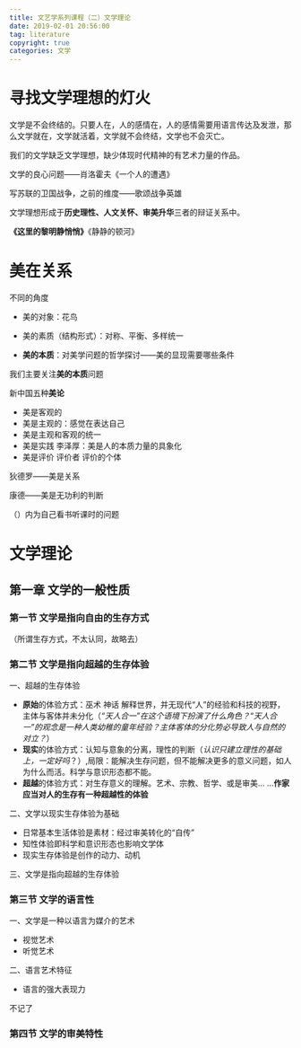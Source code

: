 ```yaml
---
title: 文艺学系列课程（二）文学理论
date: 2019-02-01 20:56:00
tag: literature
copyright: true
categories: 文学
---
```


<!-- toc -->



# 寻找文学理想的灯火

文学是不会终结的。只要人在，人的感情在，人的感情需要用语言传达及发泄，那么文学就在，文学就活着，文学就不会终结，文学也不会灭亡。

我们的文学缺乏文学理想，缺少体现时代精神的有艺术力量的作品。

文学的良心问题——肖洛霍夫《一个人的遭遇》

写苏联的卫国战争，之前的维度——歌颂战争英雄

文学理想形成于**历史理性、人文关怀、审美升华**三者的辩证关系中。

**《这里的黎明静悄悄》**《静静的顿河》



# 美在关系

不同的角度

- 美的对象：花鸟

- 美的素质（结构形式）：对称、平衡、多样统一
- **美的本质**：对美学问题的哲学探讨——美的显现需要哪些条件

我们主要关注**美的本质**问题

新中国五种**美论**

- 美是客观的
- 美是主观的：感觉在表达自己
- 美是主观和客观的统一
- 美是实践 李泽厚：美是人的本质力量的具象化
- 美是评价 评价者 评价的个体

狄德罗——美是关系

康德——美是无功利的判断



（）内为自己看书听课时的问题

# 文学理论

## 第一章 文学的一般性质

### 第一节 文学是指向自由的生存方式

（所谓生存方式，不太认同，故略去）

### 第二节 文学是指向超越的生存体验

一、超越的生存体验

- **原始**的体验方式：巫术 神话 解释世界，并无现代“人”的经验和科技的视野，主体与客体并未分化（*“天人合一”在这个语境下扮演了什么角色？“天人合一”的观念是一种人类幼稚的童年经验？主体客体的分化势必导致人与自然的对立？*）
- **现实**的体验方式：认知与意象的分离，理性的判断（*认识只建立理性的基础上，一定好吗*？）,局限：能解决生存问题，但不能解决更多的意义问题，如人为什么而活。科学与意识形态都不能。
- **超越**的体验方式：对生存意义的理解。艺术、宗教、哲学、或是审美... ...**作家应当对人的生存有一种超越性的体验**

二、文学以现实生存体验为基础

- 日常基本生活体验是素材：经过审美转化的“自传”
- 知性体验即科学和意识形态也影响文学体
- 现实生存体验是创作的动力、动机

三、文学是指向超越的生存体验

### 第三节 文学的语言性

一、文学是一种以语言为媒介的艺术

- 视觉艺术
- 听觉艺术

二、语言艺术特征

- 语言的强大表现力

不记了

### 第四节 文学的审美特性





































